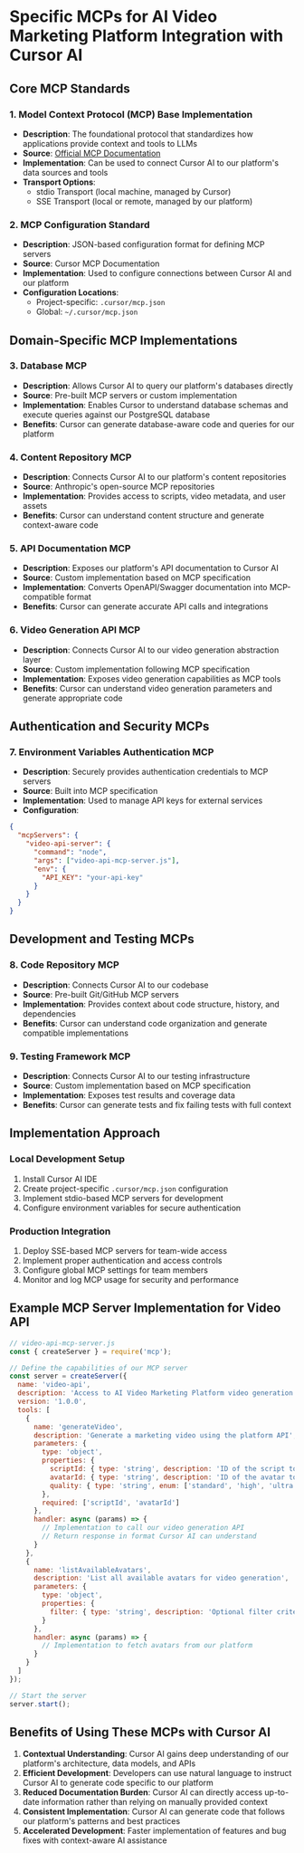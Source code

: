 # Specific MCPs for AI Video Marketing Platform Integration with Cursor AI

## Core MCP Standards

### 1. Model Context Protocol (MCP) Base Implementation
- **Description**: The foundational protocol that standardizes how applications provide context and tools to LLMs
- **Source**: [Official MCP Documentation](https://docs.cursor.com/context/model-context-protocol)
- **Implementation**: Can be used to connect Cursor AI to our platform's data sources and tools
- **Transport Options**:
  - stdio Transport (local machine, managed by Cursor)
  - SSE Transport (local or remote, managed by our platform)

### 2. MCP Configuration Standard
- **Description**: JSON-based configuration format for defining MCP servers
- **Source**: Cursor MCP Documentation
- **Implementation**: Used to configure connections between Cursor AI and our platform
- **Configuration Locations**:
  - Project-specific: `.cursor/mcp.json`
  - Global: `~/.cursor/mcp.json`

## Domain-Specific MCP Implementations

### 3. Database MCP
- **Description**: Allows Cursor AI to query our platform's databases directly
- **Source**: Pre-built MCP servers or custom implementation
- **Implementation**: Enables Cursor to understand database schemas and execute queries against our PostgreSQL database
- **Benefits**: Cursor can generate database-aware code and queries for our platform

### 4. Content Repository MCP
- **Description**: Connects Cursor AI to our platform's content repositories
- **Source**: Anthropic's open-source MCP repositories
- **Implementation**: Provides access to scripts, video metadata, and user assets
- **Benefits**: Cursor can understand content structure and generate context-aware code

### 5. API Documentation MCP
- **Description**: Exposes our platform's API documentation to Cursor AI
- **Source**: Custom implementation based on MCP specification
- **Implementation**: Converts OpenAPI/Swagger documentation into MCP-compatible format
- **Benefits**: Cursor can generate accurate API calls and integrations

### 6. Video Generation API MCP
- **Description**: Connects Cursor AI to our video generation abstraction layer
- **Source**: Custom implementation following MCP specification
- **Implementation**: Exposes video generation capabilities as MCP tools
- **Benefits**: Cursor can understand video generation parameters and generate appropriate code

## Authentication and Security MCPs

### 7. Environment Variables Authentication MCP
- **Description**: Securely provides authentication credentials to MCP servers
- **Source**: Built into MCP specification
- **Implementation**: Used to manage API keys for external services
- **Configuration**:
```json
{
  "mcpServers": {
    "video-api-server": {
      "command": "node",
      "args": ["video-api-mcp-server.js"],
      "env": {
        "API_KEY": "your-api-key"
      }
    }
  }
}
```

## Development and Testing MCPs

### 8. Code Repository MCP
- **Description**: Connects Cursor AI to our codebase
- **Source**: Pre-built Git/GitHub MCP servers
- **Implementation**: Provides context about code structure, history, and dependencies
- **Benefits**: Cursor can understand code organization and generate compatible implementations

### 9. Testing Framework MCP
- **Description**: Connects Cursor AI to our testing infrastructure
- **Source**: Custom implementation based on MCP specification
- **Implementation**: Exposes test results and coverage data
- **Benefits**: Cursor can generate tests and fix failing tests with full context

## Implementation Approach

### Local Development Setup
1. Install Cursor AI IDE
2. Create project-specific `.cursor/mcp.json` configuration
3. Implement stdio-based MCP servers for development
4. Configure environment variables for secure authentication

### Production Integration
1. Deploy SSE-based MCP servers for team-wide access
2. Implement proper authentication and access controls
3. Configure global MCP settings for team members
4. Monitor and log MCP usage for security and performance

## Example MCP Server Implementation for Video API

```javascript
// video-api-mcp-server.js
const { createServer } = require('mcp');

// Define the capabilities of our MCP server
const server = createServer({
  name: 'video-api',
  description: 'Access to AI Video Marketing Platform video generation API',
  version: '1.0.0',
  tools: [
    {
      name: 'generateVideo',
      description: 'Generate a marketing video using the platform API',
      parameters: {
        type: 'object',
        properties: {
          scriptId: { type: 'string', description: 'ID of the script to use' },
          avatarId: { type: 'string', description: 'ID of the avatar to use' },
          quality: { type: 'string', enum: ['standard', 'high', 'ultra'], description: 'Video quality setting' }
        },
        required: ['scriptId', 'avatarId']
      },
      handler: async (params) => {
        // Implementation to call our video generation API
        // Return response in format Cursor AI can understand
      }
    },
    {
      name: 'listAvailableAvatars',
      description: 'List all available avatars for video generation',
      parameters: {
        type: 'object',
        properties: {
          filter: { type: 'string', description: 'Optional filter criteria' }
        }
      },
      handler: async (params) => {
        // Implementation to fetch avatars from our platform
      }
    }
  ]
});

// Start the server
server.start();
```

## Benefits of Using These MCPs with Cursor AI

1. **Contextual Understanding**: Cursor AI gains deep understanding of our platform's architecture, data models, and APIs
2. **Efficient Development**: Developers can use natural language to instruct Cursor AI to generate code specific to our platform
3. **Reduced Documentation Burden**: Cursor AI can directly access up-to-date information rather than relying on manually provided context
4. **Consistent Implementation**: Cursor AI can generate code that follows our platform's patterns and best practices
5. **Accelerated Development**: Faster implementation of features and bug fixes with context-aware AI assistance
